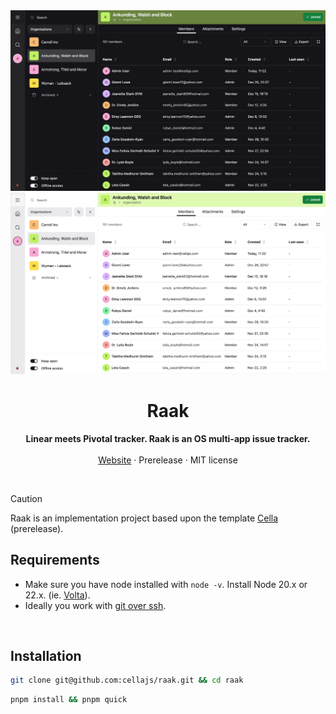 <div align="center">

  <img src="./info/screenshot-dark.png#gh-dark-mode-only" />
  <img src="./info/screenshot.png#gh-light-mode-only" />

<br />

<p>
	<h1><b>Raak</b></h1>
<p>
    <b>Linear meets Pivotal tracker. Raak is an OS multi-app issue tracker.</b>
    <br />
    <br />
    <a href="https://raak.io">Website</a>
    ·
    Prerelease
    ·
    MIT license
  </p>
  <br />
</p>

</div>

> [!CAUTION]
> Raak is an implementation project based upon the template [Cella](https://github/com/cellajs/cella) (prerelease).

## Requirements

- Make sure you have node installed with `node -v`. Install Node 20.x or 22.x. (ie. [Volta](https://docs.volta.sh/guide/)).
- Ideally you work with [git over ssh](https://docs.github.com/en/authentication/connecting-to-github-with-ssh).

<br>

## Installation

```bash
git clone git@github.com:cellajs/raak.git && cd raak
```
```bash
pnpm install && pnpm quick
```
